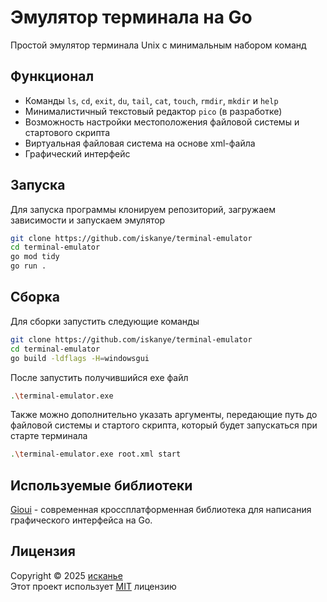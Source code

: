 
# Эмулятор терминала на Go

Простой эмулятор терминала Unix с минимальным набором команд

## Функционал

* Команды `ls`, `cd`, `exit`, `du`, `tail`, `cat`, `touch`, `rmdir`, `mkdir` и `help`
* Минималистичный текстовый редактор `pico` (в разработке)
* Возможность настройки местоположения файловой системы и стартового скрипта
* Виртуальная файловая система на основе xml-файла
* Графический интерфейс

## Запуска

Для запуска программы клонируем репозиторий, загружаем зависимости и запускаем эмулятор

```bash
git clone https://github.com/iskanye/terminal-emulator
cd terminal-emulator
go mod tidy
go run .
```

## Сборка

Для сборки запустить следующие команды

```bash
git clone https://github.com/iskanye/terminal-emulator
cd terminal-emulator
go build -ldflags -H=windowsgui
```

После запустить получившийся exe файл

```bash
.\terminal-emulator.exe
```

Также можно дополнительно указать аргументы, передающие путь до файловой системы и стартого скрипта, который будет запускаться при старте терминала

```bash
.\terminal-emulator.exe root.xml start
```

## Используемые библиотеки

[Gioui](https://gioui.org/) - современная кроссплатформенная библиотека для написания графического интерфейса на Go.

## Лицензия

Copyright © 2025 [исканье](https://github.com/iskanye)\
Этот проект использует [MIT](LICENSE) лицензию
